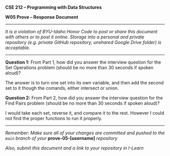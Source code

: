**CSE 212 – Programming with Data Structures**

**W05 Prove – Response Document**

------------------------------------------

_It is a violation of BYU-Idaho Honor Code to post or share this document with others or to post it online.  Storage into a personal and private repository (e.g. private GitHub repository, unshared Google Drive folder) is acceptable._

------------------------------------------

**Question 1:**  From Part 1, how did you answer the interview question for the Set Operations problem (should be no more than 30 seconds if spoken aloud)?

The answer is to turn one set into its own variable, and then add the second set to it though the comands, either intersect or union.

**Question 2:**  From Part 2, how did you answer the interview question for the Find Pairs problem (should be no more than 30 seconds if spoken aloud)?

I would take each set, reverse it, and compare it to the rest. However I could not find the proper functions to run it properly.

------------------------------------------

_Remember:  Make sure all of your changes are committed and pushed to the `main` branch of your_ **prove-05-[username]** _repository_

_Also, submit this document and a link to your repository in I-Learn_
